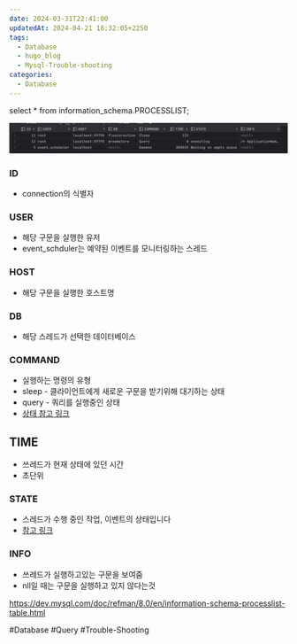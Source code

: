 ```yaml
---
date: 2024-03-31T22:41:00
updatedAt: 2024-04-21 18:32:05+2250
tags:
  - Database
  - hugo_blog
  - Mysql-Trouble-shooting
categories:
  - Database
---
```

select * from information_schema.PROCESSLIST;

![Pasted image 20231007162016](real-resource-image/Pasted%20image%2020231007162016.png)

### ID
- connection의 식별자
### USER
- 해당 구문을 실행한 유저
- event_schduler는 예약된 이벤트를 모니터링하는 스레드

### HOST
- 해당 구문을 실행한 호스트명

### DB
- 해당 스레드가 선택한 데이터베이스

### COMMAND
- 실행하는 명령의 유형
- sleep - 클라이언트에게 새로운 구문을 받기위해 대기하는 상태
- query - 쿼리를 실행중인 상태
- [상태 참고 링크](https://dev.mysql.com/doc/refman/8.0/en/thread-commands.html)

## TIME
- 쓰레드가 현재 상태에 있던 시간
- 초단위
### STATE
- 스레드가 수행 중인 작업, 이벤트의 상태입니다
- [참고 링크](https://dev.mysql.com/doc/refman/8.0/en/general-thread-states.html)

### INFO
- 쓰레드가 실행하고있는 구문을 보여줌
- nll일 때는 구문을 실행하고 있지 않다는것

https://dev.mysql.com/doc/refman/8.0/en/information-schema-processlist-table.html

#Database 
#Query 
#Trouble-Shooting 